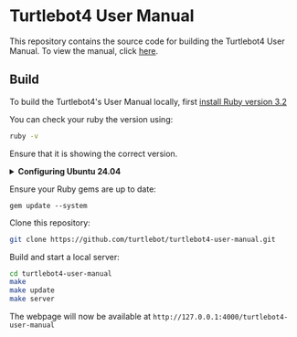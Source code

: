 # Turtlebot4 User Manual

This repository contains the source code for building the Turtlebot4 User Manual. To view the manual, click [here](https://turtlebot.github.io/turtlebot4-user-manual/).

## Build

To build the Turtlebot4's User Manual locally, first [install Ruby version 3.2](https://gorails.com/setup/ubuntu/24.04)

You can check your ruby the version using:
```bash
ruby -v
```
Ensure that it is showing the correct version.

<p>
<details>
    <summary><b>Configuring Ubuntu 24.04</b></summary>
    By default, Ubuntu 24.04 uses a debian-packaged version of Ruby, which installs gems to a root-owned path. This makes installing additional gems problematic.
    To work around this issue, run the following commands:
    ```shell
    mkdir $HOME/.ruby
    echo 'export GEM_HOME=$HOME/.ruby/' >> $HOME/.bashrc
    echo 'export PATH="$PATH:$HOME/.ruby/bin"' >> $HOME/.bashrc
    source $HOME/.bashrc
    ```
    This will make the `gem` command install Ruby gems to your local user's `.ruby` directory.
</details>
</p>

Ensure your Ruby gems are up to date:
```shell
gem update --system
```

Clone this repository:

```bash
git clone https://github.com/turtlebot/turtlebot4-user-manual.git
```

Build and start a local server:

```bash
cd turtlebot4-user-manual
make
make update
make server
```

The webpage will now be available at `http://127.0.0.1:4000/turtlebot4-user-manual`
